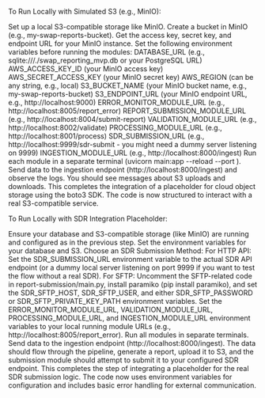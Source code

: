 To Run Locally with Simulated S3 (e.g., MinIO):

Set up a local S3-compatible storage like MinIO.
Create a bucket in MinIO (e.g., my-swap-reports-bucket).
Get the access key, secret key, and endpoint URL for your MinIO instance.
Set the following environment variables before running the modules:
DATABASE_URL (e.g., sqlite:///./swap_reporting_mvp.db or your PostgreSQL URL)
AWS_ACCESS_KEY_ID (your MinIO access key)
AWS_SECRET_ACCESS_KEY (your MinIO secret key)
AWS_REGION (can be any string, e.g., local)
S3_BUCKET_NAME (your MinIO bucket name, e.g., my-swap-reports-bucket)
S3_ENDPOINT_URL (your MinIO endpoint URL, e.g., http://localhost:9000)
ERROR_MONITOR_MODULE_URL (e.g., http://localhost:8005/report_error)
REPORT_SUBMISSION_MODULE_URL (e.g., http://localhost:8004/submit-report)
VALIDATION_MODULE_URL (e.g., http://localhost:8002/validate)
PROCESSING_MODULE_URL (e.g., http://localhost:8001/process)
SDR_SUBMISSION_URL (e.g., http://localhost:9999/sdr-submit - you might need a dummy server listening on 9999)
INGESTION_MODULE_URL (e.g., http://localhost:8000/ingest)
Run each module in a separate terminal (uvicorn main:app --reload --port <port>).
Send data to the ingestion endpoint (http://localhost:8000/ingest) and observe the logs. You should see messages about S3 uploads and downloads.
This completes the integration of a placeholder for cloud object storage using the boto3 SDK. The code is now structured to interact with a real S3-compatible service.



To Run Locally with SDR Integration Placeholder:

Ensure your database and S3-compatible storage (like MinIO) are running and configured as in the previous step.
Set the environment variables for your database and S3.
Choose an SDR Submission Method:
For HTTP API: Set the SDR_SUBMISSION_URL environment variable to the actual SDR API endpoint (or a dummy local server listening on port 9999 if you want to test the flow without a real SDR).
For SFTP: Uncomment the SFTP-related code in report-submission/main.py, install paramiko (pip install paramiko), and set the SDR_SFTP_HOST, SDR_SFTP_USER, and either SDR_SFTP_PASSWORD or SDR_SFTP_PRIVATE_KEY_PATH environment variables.
Set the ERROR_MONITOR_MODULE_URL, VALIDATION_MODULE_URL, PROCESSING_MODULE_URL, and INGESTION_MODULE_URL environment variables to your local running module URLs (e.g., http://localhost:8005/report_error).
Run all modules in separate terminals.
Send data to the ingestion endpoint (http://localhost:8000/ingest). The data should flow through the pipeline, generate a report, upload it to S3, and the submission module should attempt to submit it to your configured SDR endpoint.
This completes the step of integrating a placeholder for the real SDR submission logic. The code now uses environment variables for configuration and includes basic error handling for external communication.
